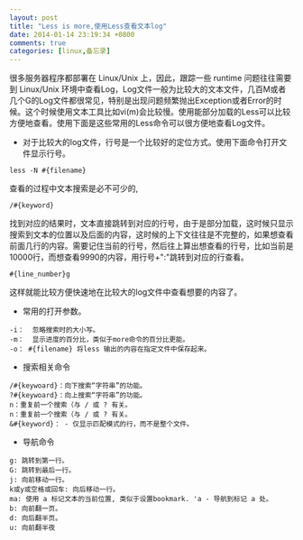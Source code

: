 ```yaml
---
layout: post
title: "Less is more,使用Less查看文本log"
date: 2014-01-14 23:19:34 +0800
comments: true
categories: [linux,备忘录]
---
```

很多服务器程序都部署在 Linux/Unix 上，因此，跟踪一些 runtime 问题往往需要到 Linux/Unix 环境中查看Log，Log文件一般为比较大的文本文件，几百M或者几个G的Log文件都很常见，特别是出现问题频繁抛出Exception或者Error的时候。这个时候使用文本工具比如vi(m)会比较慢。使用能部分加载的Less可以比较方便地查看。使用下面是这些常用的Less命令可以很方便地查看Log文件。

+ 对于比较大的log文件，行号是一个比较好的定位方式。使用下面命令打开文件显示行号。
```
less -N #{filename}
```
查看的过程中文本搜索是必不可少的,
```
/#{keyword}
```
找到对应的结果时，文本直接跳转到对应的行号，由于是部分加载，这时候只显示搜索到文本的位置以及后面的内容，这时候的上下文往往是不完整的，如果想查看前面几行的内容。需要记住当前的行号，然后往上算出想查看的行号，比如当前是10000行，而想查看9990的内容，用行号+":"跳转到对应的行查看。
```
#{line_number}g
```
这样就能比较方便快速地在比较大的log文件中查看想要的内容了。

+ 常用的打开参数。
```
-i：  忽略搜索时的大小写。
-m：  显示进度的百分比，类似于more命令的百分比更能。
-o： #{filename} 将less 输出的内容在指定文件中保存起来。
```
+ 搜索相关命令
```
/#{keywoard}：向下搜索“字符串”的功能。
?#{keywoard}：向上搜索“字符串”的功能。
n：重复前一个搜索（与 / 或 ? 有关。
n：重复前一个搜索（与 / 或 ? 有关。
&#{keyword}： - 仅显示匹配模式的行，而不是整个文件。
```
+ 导航命令
```
g: 跳转到第一行。
G: 跳转到最后一行。
j: 向前移动一行。
k或y或空格或回车: 向后移动一行。
ma: 使用 a 标记文本的当前位置, 类似于设置bookmark. 'a - 导航到标记 a 处。
b: 向前翻一页。
d: 向后翻半页。
u: 向前翻半夜
```

